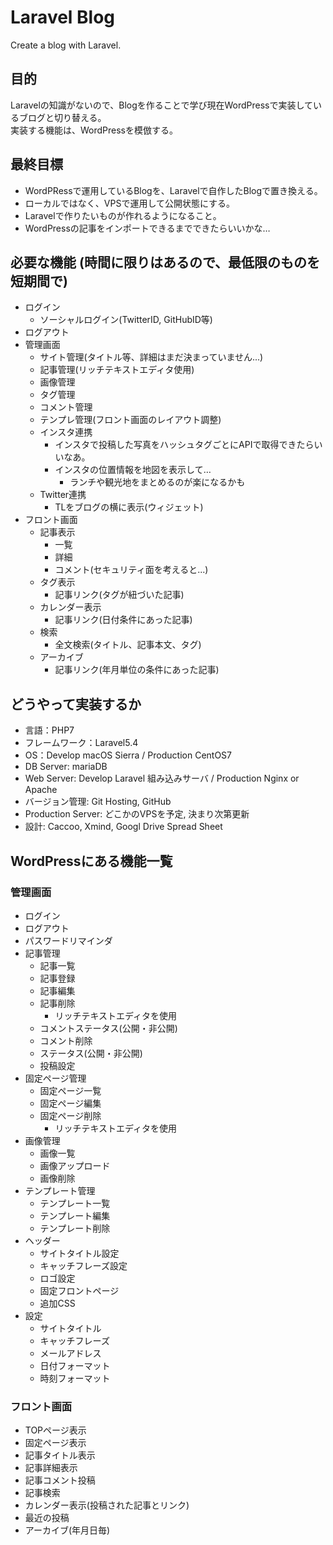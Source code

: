 # Laravel Blog
 Create a blog with Laravel.

## 目的
Laravelの知識がないので、Blogを作ることで学び現在WordPressで実装しているブログと切り替える。  
実装する機能は、WordPressを模倣する。

## 最終目標
- WordPRessで運用しているBlogを、Laravelで自作したBlogで置き換える。
- ローカルではなく、VPSで運用して公開状態にする。
- Laravelで作りたいものが作れるようになること。
- WordPressの記事をインポートできるまでできたらいいかな…

## 必要な機能 (時間に限りはあるので、最低限のものを短期間で)
- ログイン
	- ソーシャルログイン(TwitterID, GitHubID等)
- ログアウト
- 管理画面
	- サイト管理(タイトル等、詳細はまだ決まっていません...)
	- 記事管理(リッチテキストエディタ使用)
	- 画像管理
	- タグ管理
	- コメント管理
	- テンプレ管理(フロント画面のレイアウト調整)
	- インスタ連携
		- インスタで投稿した写真をハッシュタグごとにAPIで取得できたらいいなあ。
		- インスタの位置情報を地図を表示して…
			- ランチや観光地をまとめるのが楽になるかも
	- Twitter連携
		- TLをブログの横に表示(ウィジェット)
- フロント画面
	- 記事表示
		- 一覧
		- 詳細
		- コメント(セキュリティ面を考えると...)
	- タグ表示
		- 記事リンク(タグが紐づいた記事)
	- カレンダー表示
		- 記事リンク(日付条件にあった記事)
	- 検索
		- 全文検索(タイトル、記事本文、タグ)
	- アーカイブ
		- 記事リンク(年月単位の条件にあった記事)

## どうやって実装するか
- 言語：PHP7
- フレームワーク：Laravel5.4
- OS：Develop macOS Sierra / Production CentOS7
- DB Server: mariaDB
- Web Server: Develop Laravel 組み込みサーバ / Production Nginx or Apache
- バージョン管理: Git Hosting, GitHub
- Production Server: どこかのVPSを予定, 決まり次第更新
- 設計: Caccoo, Xmind, Googl Drive Spread Sheet

## WordPressにある機能一覧
### 管理画面
- ログイン
- ログアウト
- パスワードリマインダ
- 記事管理
	- 記事一覧
	- 記事登録
	- 記事編集
	- 記事削除
		- リッチテキストエディタを使用
	- コメントステータス(公開・非公開)
	- コメント削除
	- ステータス(公開・非公開)
	- 投稿設定
- 固定ページ管理
	- 固定ページ一覧
	- 固定ページ編集
	- 固定ページ削除
		- リッチテキストエディタを使用
- 画像管理
	- 画像一覧
	- 画像アップロード
	- 画像削除
- テンプレート管理
	- テンプレート一覧
	- テンプレート編集
	- テンプレート削除
- ヘッダー
	- サイトタイトル設定
	- キャッチフレーズ設定
	- ロゴ設定
	- 固定フロントページ
	- 追加CSS
- 設定
	- サイトタイトル
	- キャッチフレーズ
	- メールアドレス
	- 日付フォーマット
	- 時刻フォーマット

### フロント画面
- TOPページ表示
- 固定ページ表示
- 記事タイトル表示
- 記事詳細表示
- 記事コメント投稿
- 記事検索
- カレンダー表示(投稿された記事とリンク)
- 最近の投稿
- アーカイブ(年月日毎)

